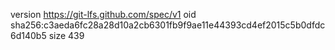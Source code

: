 version https://git-lfs.github.com/spec/v1
oid sha256:c3aeda6fc28a28d10a2cb6301fb9f9ae11e44393cd4ef2015c5b0dfdc6d140b5
size 439
